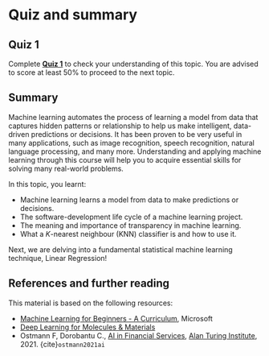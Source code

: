 # Quiz and summary

## Quiz 1

Complete [**Quiz 1**](https://docs.google.com/forms/d/e/1FAIpQLSfityFBf4kw12zEBL_dFxu3jQbFHpgHnpCA5C15Ulm6pWpBRw/viewform?usp=share_link) to check your understanding of this topic. You are advised to score at least 50% to proceed to the next topic.

## Summary

Machine learning automates the process of learning a model from data that captures hidden patterns or relationship to help us make intelligent, data-driven predictions or decisions. It has been proven to be very useful in many applications, such as image recognition, speech recognition, natural language processing, and many more. Understanding and applying machine learning through this course will help you to acquire essential skills for solving many real-world problems.

In this topic, you learnt:
- Machine learning learns a model from data to make predictions or decisions.
- The software-development life cycle of a machine learning project.
- The meaning and importance of transparency in machine learning.
- What a $K$-nearest neighbour (KNN) classifier is and how to use it.

Next, we are delving into a fundamental statistical machine learning technique, Linear Regression!

## References and further reading

This material is based on the following resources:
- [Machine Learning for Beginners - A Curriculum](https://github.com/microsoft/ML-For-Beginners), Microsoft
- [Deep Learning for Molecules & Materials](https://dmol.pub/)
- Ostmann F, Dorobantu C., [AI in Financial Services](https://www.turing.ac.uk/sites/default/files/2021-06/ati_ai_in_financial_services_lores.pdf), [Alan Turing Institute](https://www.turing.ac.uk/), 2021. {cite}`ostmann2021ai`

